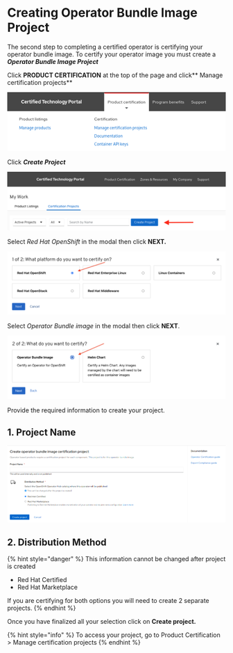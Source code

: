 # Creating Operator Bundle Image Project



The second step to completing a certified operator is certifying your operator bundle image. To certify your operator image you must create a _**Operator Bundle Image Project**_

Click **PRODUCT CERTIFICATION** at the top of the page and click** Manage certification projects**

![](../../.gitbook/assets/screenshot1.png)

Click _**Create Project**_&#x20;

![](../../.gitbook/assets/screen-shot-2021-04-26-at-3.31.41-pm.png)

Select _Red Hat OpenShift_ in the modal then click **NEXT.**‌

![](../../.gitbook/assets/screen-shot-2021-07-07-at-10.51.55-am.png)

Select _Operator Bundle image_ in the modal then click **NEXT**.‌

![](../../.gitbook/assets/screen-shot-2021-07-07-at-10.50.33-am.png)

Provide the required information to create your project.

## 1. Project Name

![](../../.gitbook/assets/screenshot2.png)

## 2. Distribution Method

{% hint style="danger" %}
This information cannot be changed after project is created

* Red Hat Certified&#x20;
* Red Hat Marketplace

If you are certifying for both options you will need to create 2 separate projects.&#x20;
{% endhint %}

Once you have finalized all your selection click on **Create project.**

{% hint style="info" %}
To access your project, go to Product Certification > Manage certification projects&#x20;
{% endhint %}

